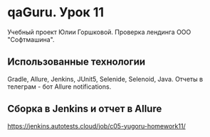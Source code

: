 # qaGuru. Урок 11
Учебный проект Юлии Горшковой.  Проверка лендинга ООО "Софтмашина".

## Использованные технологии
Gradle, Allure, Jenkins, JUnit5, Selenide, Selenoid, Java.
Отчеты в телеграм - бот Allure notifications.
## Сборка в Jenkins и отчет в Allure
https://jenkins.autotests.cloud/job/c05-yugoru-homework11/
